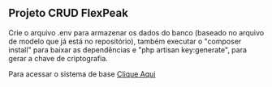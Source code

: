<h2>Projeto CRUD FlexPeak</h2>

<p>Crie o arquivo .env para armazenar os dados do banco (baseado no arquivo de modelo que já está no repositório), também executar o "composer install" para baixar as dependências e "php artisan key:generate", para gerar a chave de criptografia.</p>

<p>Para acessar o sistema de base <a href="http://dudstecnologia.com.br/desafio1/">Clique Aqui</a></p>